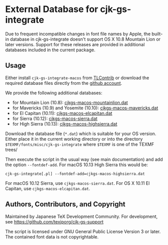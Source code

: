 External Database for cjk-gs-integrate
=============================================

Due to frequent incompatible changes in font file names by Apple,
the built-in database in cjk-gs-integrate doesn't support
OS X 10.8 Mountain Lion or later versions. Support for these
releases are provided in additional databases included in the
current package.

Usage
-----

Either install `cjk-gs-integrate-macos` from 
[TLContrib](https://contrib.texlive.info) or download the 
required database files directly from the 
[github account](https://github.com/texjporg/cjk-gs-support).

We provide the following additional databases:

- for Mountain Lion (10.8):
  [cjkgs-macos-mountainlion.dat](https://raw.githubusercontent.com/texjporg/cjk-gs-support/master/cjkgs-macos-mountainlion.dat)
- for Mavericks (10.9) and Yosemite (10.10):
  [cjkgs-macos-mavericks.dat](https://raw.githubusercontent.com/texjporg/cjk-gs-support/master/cjkgs-macos-mavericks.dat)
- for El Capitan (10.11):
  [cjkgs-macos-elcapitan.dat](https://raw.githubusercontent.com/texjporg/cjk-gs-support/master/cjkgs-macos-elcapitan.dat)
- for Sierra (10.12):
  [cjkgs-macos-sierra.dat](https://raw.githubusercontent.com/texjporg/cjk-gs-support/master/cjkgs-macos-sierra.dat)
- for High Sierra (10.13):
  [cjkgs-macos-highsierra.dat](https://raw.githubusercontent.com/texjporg/cjk-gs-support/master/cjkgs-macos-highsierra.dat)

Download the database file (`*.dat`) which is suitable for
your OS version. Either place it in the current working directory
or into the directory `$TEXMF/fonts/misc/cjk-gs-integrate` where
`$TEXMF` is one of the TEXMF trees/

Then execute the script in the usual way (see main documentation) and add
the option `--fontdef-add`. For macOS 10.13 High Sierra this would be:

`````
cjk-gs-integrate[.pl] --fontdef-add=cjkgs-macos-highsierra.dat
`````

For macOS 10.12 Sierra, use `cjkgs-macos-sierra.dat`.
For OS X 10.11 El Capitan, use `cjkgs-macos-elcapitan.dat`.

Authors, Contributors, and Copyright
------------------------------------

Maintained by Japanese TeX Development Community. For development, see
  https://github.com/texjporg/cjk-gs-support

The script is licensed under GNU General Public License Version 3 or later.
The contained font data is not copyrightable.
